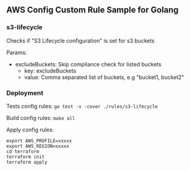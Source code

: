 ## AWS Config Custom Rule Sample for Golang

### s3-lifecycle
Checks if "S3 Lifecycle configuration" is set for s3 buckets

Params:
- excludeBuckets: Skip compliance check for listed buckets
    - key: excludeBuckets
    - value: Comma separated list of buckets, e.g "bucket1, bucket2"

### Deployment

Tests config rules:
```go test -v -cover ./rules/s3-lifecycle```

Build config rules:
```make all```

Apply config rules:
```
export AWS_PROFILE=xxxxx
export AWS_REGION=xxxxx
cd terraform
terraform init
terraform apply
```
